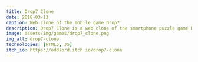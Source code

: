 ```yaml
---
title: Drop7 Clone
date: 2018-03-13
caption: Web clone of the mobile game Drop7
description: Drop7 Clone is a web clone of the smartphone puzzle game Drop7. Explode the discs to earn points until the grid is filled.
image: assets/img/games/drop7_clone.png
img_alt: drop7-clone
technologies: [HTML5, JS]
itch_io: https://oddlord.itch.io/drop7-clone
---
```

